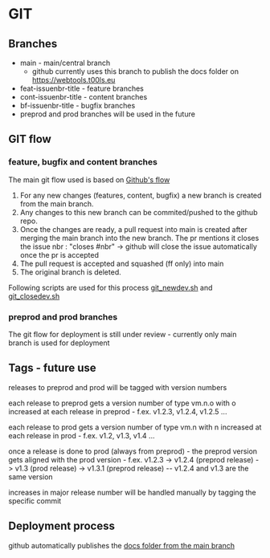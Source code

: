 # GIT

## Branches

- main - main/central branch
  - github currently uses this branch to publish the docs folder on https://webtools.t00ls.eu
- feat-issuenbr-title - feature branches
- cont-issuenbr-title - content branches
- bf-issuenbr-title - bugfix branches
- preprod and prod branches will be used in the future

## GIT flow
### feature, bugfix and content branches

The main git flow used is based on [Github's flow](https://docs.github.com/en/get-started/quickstart/github-flow)

1. For any new changes (features, content, bugfix) a new branch is created from the main branch.
1. Any changes to this new branch can be commited/pushed to the github repo.
1. Once the changes are ready, a pull request into main is created after merging the main branch into the new branch. The pr mentions it closes the issue nbr : "closes #nbr" -> github will close the issue automatically once the pr is accepted
1. The pull request is accepted and squashed (ff only) into main
1. The original branch is deleted.  

Following scripts are used for this process [git_newdev.sh](/bin/git_newdev.sh) and [git_closedev.sh](/bin/git_closedev.sh)

### preprod and prod branches

The git flow for deployment is still under review - currently only main branch is used for deployment

## Tags - future use

releases to preprod and prod will be tagged with version numbers

each release to preprod gets a version number of type vm.n.o with o increased at each release in preprod - f.ex. v1.2.3, v1.2.4, v1.2.5 ...

each release to prod gets a version number of type vm.n with n increased at each release in prod - f.ex. v1.2, v1.3, v1.4 ...

once a release is done to prod (always from preprod) - the preprod version gets aligned with the prod version - f.ex. v1.2.3 -> v1.2.4 (preprod release) -> v1.3 (prod release) -> v1.3.1 (preprod release) -- v1.2.4 and v1.3 are the same version

increases in major release number will be handled manually by tagging the specific commit

## Deployment process

github automatically publishes the [docs folder from the main branch](https://github.com/koenbeek/webtools/tree/main/docs)